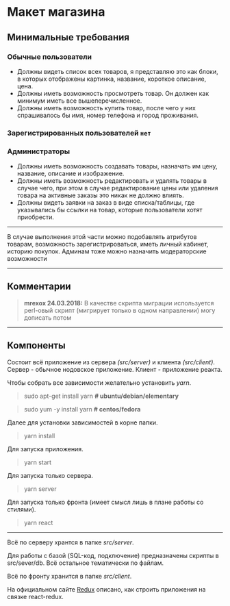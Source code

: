 # **Макет магазина**

## Минимальные требования
### Обычные пользователи
* Должны видеть список всех товаров, я представляю это как блоки, в которых отображены картинка, название, короткое описание, цена.
* Должны иметь возможность просмотреть товар. Он должен как минимум иметь все вышеперечисленное.
* Должны иметь возможность купить товар, после чего у них спрашивалось бы имя, номер телефона и город проживания.

### Зарегистрированных пользователей `нет`

### Администраторы
* Должны иметь возможность создавать товары, назначать им цену, название, описание и изображение.
* Должны иметь возможность редактировать и удалять товары в случае чего, при этом в случае редактирование цены или удаления товара на активные заказы это никак не должно влиять.
* Должны видеть заявки на заказ в виде списка/таблицы, где указывались бы ссылки на товар, которые пользователи хотят приобрести.

---

В случае выполнения этой части можно подобавлять атрибутов товарам, возможность зарегистрироваться, иметь личный кабинет, историю покупок.
Админам тоже можно назначить модераторские возможности

---

## Комментарии

> **mrexox 24.03.2018:**
> В качестве скрипта миграции используется perl-овый скрипт (мигрирует только в одном направлении) могу дописать потом

---

## Компоненты

Состоит всё приложение из сервера *(src/server)* и клиента *(src/client)*.
Сервер - обычное нодовское приложение.
Клиент - приложение реакта.

Чтобы собрать все зависимости желательно установить *yarn*. 
> sudo apt-get install yarn **# ubuntu/debian/elementary**

> sudo yum -y install yarn **# centos/fedora**

Далее для установки зависимостей в корне папки.
> yarn install

Для запуска приложения.
> yarn start

Для запуска только сервера.
> yarn server

Для запуска только фронта (имеет смысл лишь в плане работы со стилями).
> yarn react

---
Всё по серверу хрантся в папке *src/server*.

Для работы с базой (SQL-код, подключение) предназначены скрипты в src/sever/db.
Всё остальное тематически по файлам.

Всё по фронту хранится в папке *src/client*.

На официальном сайте [Redux](regux.js.org) описано, как строить приложения на связке react-redux.
